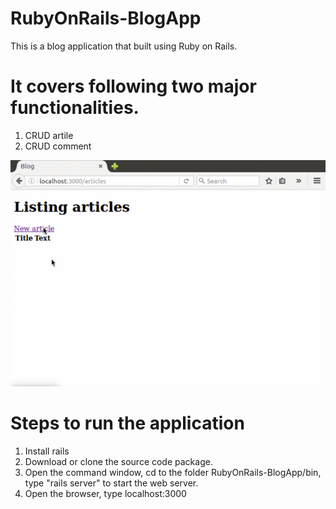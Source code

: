 # RubyOnRails-BlogApp
This is a blog application that built using Ruby on Rails.

# It covers following two major functionalities.

1. CRUD artile
2. CRUD comment

![Aaron Swartz](https://github.com/elva329/RubyOnRails-BlogApp/raw/master/demo%20of%20ruby%20on%20rails%20app.gif)

# Steps to run the application

1. Install rails
2. Download or clone the source code package.
3. Open the command window, cd to the folder RubyOnRails-BlogApp/bin, type "rails server" to start the web server.
4. Open the browser, type localhost:3000

